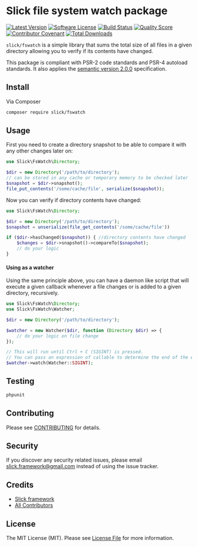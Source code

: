 # Slick file system watch package

[![Latest Version](https://img.shields.io/github/release/slickframework/fswatch.svg?style=flat-square)](https://github.com/slickframework/fswatch/releases)
[![Software License](https://img.shields.io/badge/license-MIT-brightgreen.svg?style=flat-square)](LICENSE.md)
[![Build Status](https://img.shields.io/github/actions/workflow/status/slickframework/fswatch/main.yaml?style=flat-square)](https://github.com/slickframework/fswatch/actions/workflows/main.yaml)
[![Quality Score](https://img.shields.io/scrutinizer/g/slickframework/fswatch/main.svg?style=flat-square)](https://scrutinizer-ci.com/g/slickframework/fswatch?branch=main)
[![Contributor Covenant](https://img.shields.io/badge/Contributor%20Covenant-2.1-4baaaa.svg?style=flat-square)](CONDUCT.md)
[![Total Downloads](https://img.shields.io/packagist/dt/slick/fswatch.svg?style=flat-square)](https://packagist.org/packages/slick/fswatch)


``slick/fswatch`` is a simple library that sums the total size of all files in a given directory allowing you to verify if its contents have changed.

This package is compliant with PSR-2 code standards and PSR-4 autoload standards. It
also applies the [semantic version 2.0.0](http://semver.org) specification.

## Install

Via Composer

``` bash
composer require slick/fswatch
```

## Usage
First you need to create a directory snapshot to be able to compare it with any other changes
later on:
```php
use Slick\FsWatch\Directory;

$dir = new Directory('/path/to/directory');
// can be stored in any cache or temporary memory to be checked later
$snapshot = $dir->snapshot();
file_put_contents('/some/cache/file', serialize($snapshot)); 

```

Now you can verify if directory contents have changed:
```php
use Slick\FsWatch\Directory;

$dir = new Directory('/path/to/directory');
$snapshot = unserialize(file_get_contents('/some/cache/file'))

if ($dir->hasChanged($snapshot)) { //directory contents have changed
    $changes = $dir->snapshot()->compareTo($snapshot);
    // do your logic
}
```

#### Using as a watcher
Using the same principle above, you can have a daemon like script that will execute a given
callback whenever a file changes or is added to a given directory, recursively.
```php
use Slick\FsWatch\Directory;
use Slick\FsWatch\Watcher;

$dir = new Directory('/path/to/directory');

$watcher = new Watcher($dir, function (Directory $dir) => {
    // do your logic on file change
});

// This will run until Ctrl + C (SIGINT) is pressed.
// You can pass an expression of callable to determine the end of the execution
$watcher->watch(Watcher::SIGINT);

```

## Testing
``` bash
phpunit
``` 

## Contributing

Please see [CONTRIBUTING](CONTRIBUTING.md) for details.

## Security

If you discover any security related issues, please email slick.framework@gmail.com instead of using the issue tracker.

## Credits

- [Slick framework](https://github.com/slickframework)
- [All Contributors](https://github.com/slickframework/fswatch/graphs/contributors)

## License

The MIT License (MIT). Please see [License File](LICENSE) for more information.
